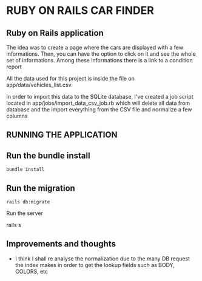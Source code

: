 # RUBY ON RAILS CAR FINDER

## Ruby on Rails application
<p>
The idea was to create a page where the cars are displayed with a few informations. Then, you can have the option to click on it and see the whole set of informations. Among these informations there is a link to a condition report
</p>
<p>
All the data used for this project is inside the file on app/data/vehicles_list.csv.
</p>
<p>
In order to import this data to the SQLite database, I've created a job script located in app/jobs/import_data_csv_job.rb which will delete all data from database and the import everything from the CSV file and normalize a few columns
</p>

## RUNNING THE APPLICATION
## Run the bundle install
```bundle install```
## Run the migration

```
rails db:migrate
```

<p>Run the server</p>

rails s



## Improvements and thoughts
 - I think I shall re analyse the normalization due to the many DB request the index makes in order to get the lookup fields such as BODY, COLORS, etc
